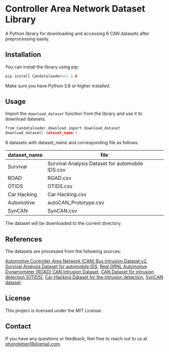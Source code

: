 # Controller Area Network Dataset Library
A Python library for downloading and accessing 6 CAN datasets after preprocessing easily.
## Installation
You can install the library using pip:
```c
pip install Candataloader==1.1.6
```
Make sure you have Python 3.6 or higher installed.
## Usage
Import the `download_dataset` function from the library and use it to download datasets.
```c
from Candataloader.download import download_dataset
download_dataset('dataset_name')
```
6 datasets with dataset_name and corresponding file as follows: 

|dataset_name   |file   |
|---|---|
|Survival   |Survival Analysis Dataset for automobile IDS.csv|
|ROAD   |ROAD.csv|
|OTIDS   |OTIDS.csv|
|Car Hacking  |Car Hacking.csv|
|Automotive   |autoCAN_Prototype.csv|
|SynCAN   |SynCAN.csv|

The dataset will be downloaded to the current directory.
## References
The datasets are processed from the following sources:

[Automotive Controller Area Network (CAN) Bus Intrusion Dataset v2](https://data.4tu.nl/articles/dataset/Automotive_Controller_Area_Network_CAN_Bus_Intrusion_Dataset/12696950/2),
[Survival Analysis Dataset for automobile IDS](https://ocslab.hksecurity.net/Datasets/survival-ids),
[Real ORNL Automotive Dynamometer (ROAD) CAN Intrusion Dataset](https://0xsam.com/road/),
[CAN Dataset for intrusion detection (OTIDS)](https://ocslab.hksecurity.net/Dataset/CAN-intrusion-dataset),
[Car-Hacking Dataset for the intrusion detection](https://ocslab.hksecurity.net/Datasets/car-hacking-dataset),
[SynCAN dataset](https://github.com/etas/SynCAN).
## License
This project is licensed under the MIT License.
## Contact
If you have any questions or feedback, feel free to reach out to us at phongletien18@gmail.com.
